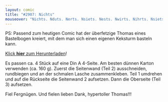 ```yaml
---
layout: comic
title: "#2907: Nichts"
mouseover: "Nichts. Nduts. Nerts. Nsiets. Nests. Nwirts. Nihrts. Nsiets."
---
```


PS:
Passend zum heutigen Comic hat der überfetzige Thomas eines Bastelbogen kreiert, mit dem man sich einen eigenen Keksturm basteln kann. 

<a href="http://www.fonflatter.de/dateien/BB_Keks.jpg" title="Bastelbogen">Klick <strong>hier</strong> zum Herunterladen</a>! 

Es passen ca. 4 Stück auf eine Din A 4-Seite. Am besten dünnen Karton verwenden (ca. 160 g). Zuerst die Seitenwand (Teil 2) ausschneiden, rundbiegen und an der schmalen Lasche zusammenkleben. Teil 1 umdrehen und auf die Rückseite die Seitenwand 2 aufsetzen. Dann die Oberseite (Teil 3) aufsetzen.

Fiel Fergnügen.
Und fielen lieben Dank, hypertoller Thomas!!!
